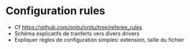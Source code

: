 # Configuration rules

* Cf <https://github.com/onitu/onitu/tree/referee_rules>
* Schéma explicatifs de tranferts vers divers drivers
* Expliquer règles de configuration simples: extension, taille du fichier
